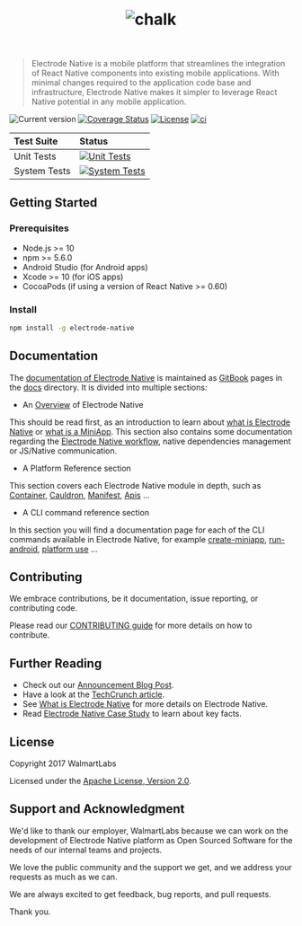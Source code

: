 <h1 align="center">
	<br>
	<img src="https://cdn.rawgit.com/electrode-io/electrode-native/b3b3fcaf/docs/images/electrode-native.png" alt="chalk">
	<br>
  <br>
</h1>

> Electrode Native is a mobile platform that streamlines the integration of React Native components into existing mobile applications. With minimal changes required to the application code base and infrastructure, Electrode Native makes it simpler to leverage React Native potential in any mobile application.

![Current version](https://img.shields.io/npm/v/ern-local-cli.svg?label=current)
[![Coverage Status](https://coveralls.io/repos/github/electrode-io/electrode-native/badge.svg?branch=master&service=github)](https://coveralls.io/github/electrode-io/electrode-native?branch=master&service=github)
[![License](https://img.shields.io/badge/License-Apache%202.0-blue.svg)](https://opensource.org/licenses/Apache-2.0)
[![ci][1]][2]

| Test Suite | Status |
| :--- | :--- |
| Unit Tests | [![Unit Tests](https://dev.azure.com/ElectrodeNative/Electrode%20Native/_apis/build/status/electrode-io.electrode-native?branchName=master&stageName=UnitTests)](https://dev.azure.com/ElectrodeNative/Electrode%20Native/_build/latest?definitionId=1&branchName=master) |
| System Tests | [![System Tests](https://dev.azure.com/ElectrodeNative/Electrode%20Native/_apis/build/status/electrode-io.electrode-native?branchName=master&stageName=SystemTests)](https://dev.azure.com/ElectrodeNative/Electrode%20Native/_build/latest?definitionId=1&branchName=master)|

## Getting Started

### Prerequisites

- Node.js >= 10
- npm >= 5.6.0
- Android Studio (for Android apps)
- Xcode >= 10 (for iOS apps)
- CocoaPods (if using a version of React Native >= 0.60)

### Install

```sh
npm install -g electrode-native
```

## Documentation

The [documentation of Electrode Native] is maintained as [GitBook] pages in the [docs](/docs) directory. It is divided into multiple sections:

- An [Overview] of Electrode Native

 This should be read first, as an introduction to learn about [what is Electrode Native] or [what is a MiniApp]. This section also contains some documentation regarding the [Electrode Native workflow], native dependencies management or JS/Native communication.

- A Platform Reference section

 This section covers each Electrode Native module in depth, such as [Container], [Cauldron], [Manifest], [Apis] ...

- A CLI command reference section

 In this section you will find a documentation page for each of the CLI commands available in Electrode Native, for example [create-miniapp], [run-android], [platform use] ...

## Contributing

We embrace contributions, be it documentation, issue reporting, or contributing code.

Please read our [CONTRIBUTING guide](docs/overview/contributing.md) for more details on how to contribute.

## Further Reading

- Check out our [Announcement Blog Post].
- Have a look at the [TechCrunch article].
- See [What is Electrode Native] for more details on Electrode Native.
- Read [Electrode Native Case Study] to learn about key facts.

## License

Copyright 2017 WalmartLabs

Licensed under the [Apache License, Version 2.0].

## Support and Acknowledgment

We'd like to thank our employer, WalmartLabs because we can work on the development of Electrode Native platform as Open Sourced Software for the needs of our internal teams and projects.

We love the public community and the support we get, and we address your requests as much as we can.

We are always excited to get feedback, bug reports, and pull requests.

Thank you.

[react-native]: https://github.com/facebook/react-native

[TechCrunch article]: https://techcrunch.com/2017/09/29/walmart-labs-open-sources-its-tool-for-bringing-react-native-to-existing-mobile-apps/?ncid=mobilenavtrend

[Announcement Blog Post]: https://medium.com/walmartlabs/electrode-native-the-platform-for-integrating-react-native-into-your-apps-129cbabda7b8

[documentation of electrode native]: https://native.electrode.io/

[apache license, version 2.0]: https://www.apache.org/licenses/LICENSE-2.0

[gitbook]: https://www.gitbook.com/

[what is electrode native]: https://native.electrode.io/introduction/what-is-ern/what-is-ern

[overview]: https://native.electrode.io/introduction/what-is-ern

[what is Electrode Native]: https://native.electrode.io/introduction/what-is-ern/what-is-ern

[what is a MiniApp]: https://native.electrode.io/introduction/what-is-ern/what-is-a-miniapp

[Electrode Native workflow]: https://native.electrode.io/introduction/what-is-ern/ern-workflow

[Container]: https://native.electrode.io/reference/index-1

[Cauldron]: https://native.electrode.io/reference/index-2

[Manifest]: https://native.electrode.io/reference/index-3

[apis]: https://native.electrode.io/reference/index-5

[create-miniapp]: https://native.electrode.io/cli-commands/create-miniapp

[run-android]: https://native.electrode.io/cli-commands/run-android

[platform use]: https://native.electrode.io/cli-commands/platform/use

[Electrode Native Case Study]: https://www.walmartlabs.com/case-studies/electrode-native

[CocoaPods]: https://cocoapods.org

[1]: https://github.com/electrode-io/electrode-native/workflows/ci/badge.svg
[2]: https://github.com/electrode-io/electrode-native/actions
